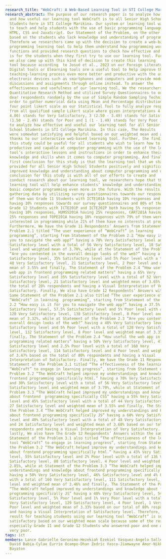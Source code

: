 ```yaml
---
research_title: "WebCraft: A Web-Based Learning Tool in STI College Marikina"
research_abstract: The purpose of our research paper is to analyze how effective
  and how useful our learning tool WebCraft is to all Senior High School
  Students here in STI College Marikina. Our system or learning tool was created
  to teach and help students with the use of basic programming languages such as
  HTML, CSS and JavaScript. Our Statement of the Problem, on the other hand, was
  based on the students who lack knowledge and understanding of programming.
  Therefore we researchers came up with the decision to create a web-based
  programming learning tool to help them understand how programming works and
  functions and provided research questions to check how effective and useful it
  is for the students when they first try to use our learning tool. Furthermore,
  we also came up with this kind of decision to create this learning
  tool because according  to Josué et al., 2023 on our Foreign Literature,
  Digital tools or Elearning tools are a useful tool to help improve the
  teaching-learning process even more better and productive with the use of
  electronic devices such as smartphones and computers and provide modules,
  discussions and assignments through online instead. To answer the
  effectiveness and usefulness of our learning tool, We the researchers used
  Quantitative Research Method and utilized Survey Questionnaires to our
  dear respondents randomly by the use of Simple Random Sampling Technique in
  order to gather numerical data using Mean and Percentage distribution and (4)
  four point likert scale as our Statistical Tool to fully analyze responses
  from all qualified sample Likert scale where given interpretations 4 (3.50 -
  4.00) stands for Very Satisfactory, 3 (2.50 - 3.49) stands for Satisfactory, 2
  (1.50 - 2.49) stands for Poor and 1 (1 - 1.49) stands for Very Poor in order
  to analyze how effective and useful our learning tool for all Senior High
  School Students in STI College Marikina. In this case, The Results
  were somewhat satisfying and helpful based on our weighted mean and analysis
  thanks to our interactive web-based learning tool. Further, the findings of
  this study could be useful for all students who wish to learn how to be more
  productive and capable at computer programming with the use of the learning
  tool’s interactive lessons and instructions in order to enhance their
  knowledge and skills when it comes to computer programming. And finally, our
  first conclusion for this study is that the learning tool that we shared and
  provided for all Senior High School Students positively and significantly
  improved knowledge and understanding about computer programming and our second
  conclusion for this study is with all of our efforts to create and
  conduct research about our learning tool, we researchers hope that this
  learning tool will help enhance students’ knowledge and understanding about
  basic computer programming even more in the future. With the results, Upon
  gathering data by utilizing survey questionnaires towards our respondents, 20%
  of them was Grade 11 Students with ICTE101A having 10% responses and ABM101A
  having 10% responses towards our survey questionnaires and 80% of them was
  Grade 12 Students with ICTE201P and ICTE202P both having 5% responses, ABM201A
  having 10% responses, HUMSS201A having 25% responses, CART201A having the same
  25% responses and TOPE201A having 10% responses with 79% of them were
  interested in programming while 21% of them have no interests at programming.
  Furthermore, We have the Grade 11 Respondents’ Answers from Statement of the
  Problem 2.1 titled “The user experience of “WebCraft” in learning 
  programming”, starting from Statement of the Problem 2.2 “How easy is it for
  you to navigate the web app?” having a 70% Very Satisfactory level and 30%
  Satisfactory level with a total of 56 Very Satisfactory level, 18 Satisfactory
  level and weighted mean of 3.70%, while at the Statement of the Problem 2.3
  “Are you contented in the overall design looks of the web?” having a 60% Very
  Satisfactory level, 35% Satisfactory level and 5% Poor level with a total of
  48 Very Satisfactory level, 21 Satisfactory level, 2 Poor level and weighted
  mean of 3.55% and finally, The Statement of the Problem 2.4 “How useful the
  web app in frontend programming related matters” having a 65% Very
  Satisfactory level and 35% Satisfactory level with a total of 52 Very
  Satisfactory level, 21 Satisfactory level and weighted mean of 3.65% based on
  the total of 20% respondents and having a Visual Interpretation of Very
  Satisfactory. Finally, We also have Grade 12 Respondents’ Answers within the
  Same Statement of the Problem 2.1 also titled “The user experience of
  “WebCraft” in learning  programming”, starting from Statement of the Problem
  2.2 “How easy is it for you to navigate the web app?” having a 37.5% Very
  Satisfactory level, 57.5% Satisfactory level and 5% Poor level with a total of
  120 Very Satisfactory level, 138 Satisfactory level, 8 Poor level and weighted
  mean of 3.32%, while at Statement of the Problem 2.3 “Are you contented in the
  overall design looks of the web?” having a 40% Very Satisfactory level, 55%
  Satisfactory level and 5% Poor level with a total of 128 Very Satisfactory
  level, 132 Satisfactory level, 8 Poor level and weighted mean of 3.35% and
  finally, The Statement of the Problem 2.4 “How useful the web app in frontend
  programming related matters” having a 50% Very Satisfactory level, 47.5%
  Satisfactory level and 2.5% Poor level with a total of 160 Very
  Satisfactory level, 114 Satisfactory level and 4 Poor level and weighted mean
  of 3.47% based on the total of 80% respondents and having a Visual
  Interpretation of Satisfactory. Finally, We have the Grade 11 Respondents from
  Statement of the Problem 3.1 titled “The effectiveness of the learning tool
  “WebCraft” to engage in learning progress”, starting from Statement of the
  Problem 3.2 “The WebCraft helped improve my understandings and knowledge about
  frontend programming specifically html.” having a 70% Very Satisfactory level
  and 30% Satisfactory level with a total of 56 Very Satisfactory level, 18
  Satisfactory level and weighted mean of 3.70%, while at Statement of the
  Problem 3.3 “The WebCraft helped improved my understandings and knowledge
  about frontend  programming specifically CSS” having a 55% Very Satisfactory
  level and 45% Satisfactory level with a total of 44 Very Satisfactory level,
  27 Satisfactory level and weighted mean of 3.55% and finally, The Statement of
  the Problem 3.4 “The WebCraft helped improved my understandings and knowledge
  about frontend programming specifically JS” having a 60% Very Satisfactory
  level and 40% Satisfactory level with a total of 48 Very Satisfactory level
  and 24 Satisfactory level and weighted mean of 3.60% based on our total of 20%
  respondents and having a Visual Interpretation of Very Satisfactory. And
  lastly, We also have the Grade 12 Respondents’ Answers within the same
  Statement of the Problem 3.1 also titled “The effectiveness of the learning
  tool “WebCraft” to engage in learning progress”, starting from Statement of
  the Problem 3.2 “The WebCraft helped improve my understandings and knowledge
  about frontend programming specifically html.” having a 43% Very Satisfactory
  level, 55% Satisfactory level and 2% Poor level with a total of 136 Very
  Satisfactory level, 88 Satisfactory level, 4 Poor level and weighted mean of
  2.85%, while at Statement of the Problem 3.3 “The WebCraft helped improved my
  understandings and knowledge about frontend programming specifically CSS”
  having a 50% Very Satisfactory level, 46% Satisfactory level and 4% Poor level
  with a total of 160 Very Satisfactory level, 111 Satisfactory level, 6 Poor
  level and weighted mean of 3.46% and finally, The Statement of the Problem 3.4
  “The WebCraft helped improved my understandings and knowledge about frontend
  programming specifically JS” having a 40% Very Satisfactory level, 54%
  Satisfactory level, 5% Poor level and 1% Very Poor level with a total of 128
  Very Satisfactory level, 129 Satisfactory level, 4 Poor level, 1 Very
  Poor level and weighted mean of 3.33% based on our total of 80% respondents
  and having a Visual Interpretation of Satisfactory level. Therefore, our
  result for teaching students using our learning tool “WebCraft” is somewhat
  satisfactory based on our weighted mean scale because some of the respondents,
  especially Grade 11 and Grade 12 Students who answered poor and one did answer
  very poor.
tags: ict
members: Lance Gabrielle Geronimo-Hezekiah Ezekiel Vasquez-Angelo Salles-John
  David Babia-Cylax Eurrie Ocampo-Dhan Zedric Vasco-Jiamwayne Amor-Nikko Yuan
  Bayaton
---
```

